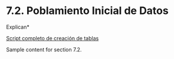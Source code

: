 # 7.2. Poblamiento Inicial de Datos

Explican*

[Script completo de creación de tablas](inserts.script.md)

Sample content for section 7.2.
